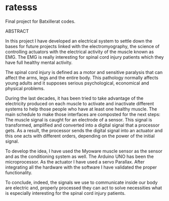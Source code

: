 # ratesss
Final project for Batxillerat codes.

ABSTRACT

In this project I have developed an electrical system to settle down the bases for future projects linked with the electromyography, the science of controlling actuators with the electrical activity of the muscle known as EMG. The EMG is really interesting for spinal cord injury patients which they have full healthy mental activity.

The spinal cord injury is defined as a motor and sensitive paralysis that can affect the arms, legs and the entire body. This pathology normally affects young adults and it supposes serious psychological, economical and physical problems.

During the last decades, it has been tried to take advantage of the electricity produced on each muscle to activate and inactivate different systems to help those people who have at least one healthy muscle. The main schedule to make those interfaces are composted for the next steps: The muscle signal is caught for an electrode of a sensor. This signal is transformed, amplified and converted into a digital signal that a processor gets. As a result, the processor sends the digital signal into an actuator and this one acts with different orders, depending on the power of the initial signal.

To develop the idea, I have used the Myoware muscle sensor as the sensor and as the conditioning system as well. The Arduino UNO has been the microprocessor. As the actuator I have used a servo Parallax. After integrating all the hardware with the software I have validated the proper functionality. 

To conclude, indeed, the signals we use to communicate inside our body are electric and, properly processed they can act to solve necessities what is especially interesting for the spinal cord injury patients.
